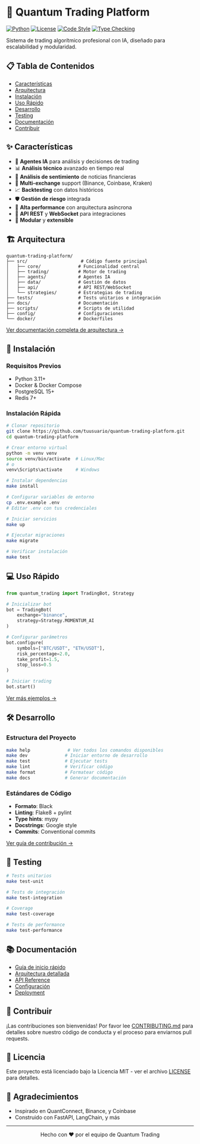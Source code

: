 # 🚀 Quantum Trading Platform

[![Python](https://img.shields.io/badge/Python-3.11+-blue.svg)](https://www.python.org/downloads/)
[![License](https://img.shields.io/badge/License-MIT-green.svg)](LICENSE)
[![Code Style](https://img.shields.io/badge/Code%20Style-Black-black.svg)](https://github.com/psf/black)
[![Type Checking](https://img.shields.io/badge/Type%20Checking-mypy-blue.svg)](http://mypy-lang.org/)

Sistema de trading algorítmico profesional con IA, diseñado para escalabilidad y modularidad.

## 📋 Tabla de Contenidos

- [Características](#-características)
- [Arquitectura](#-arquitectura)
- [Instalación](#-instalación)
- [Uso Rápido](#-uso-rápido)
- [Desarrollo](#-desarrollo)
- [Testing](#-testing)
- [Documentación](#-documentación)
- [Contribuir](#-contribuir)

## ✨ Características

- 🤖 **Agentes IA** para análisis y decisiones de trading
- 📊 **Análisis técnico** avanzado en tiempo real
- 📰 **Análisis de sentimiento** de noticias financieras
- 🔄 **Multi-exchange** support (Binance, Coinbase, Kraken)
- 📈 **Backtesting** con datos históricos
- 🛡️ **Gestión de riesgo** integrada
- 🚀 **Alta performance** con arquitectura asíncrona
- 📱 **API REST** y **WebSocket** para integraciones
- 🎯 **Modular** y **extensible**

## 🏗️ Arquitectura

```
quantum-trading-platform/
├── src/                    # Código fuente principal
│   ├── core/              # Funcionalidad central
│   ├── trading/           # Motor de trading
│   ├── agents/            # Agentes IA
│   ├── data/              # Gestión de datos
│   ├── api/               # API REST/WebSocket
│   └── strategies/        # Estrategias de trading
├── tests/                 # Tests unitarios e integración
├── docs/                  # Documentación
├── scripts/               # Scripts de utilidad
├── config/                # Configuraciones
└── docker/                # Dockerfiles
```

[Ver documentación completa de arquitectura →](docs/ARCHITECTURE.md)

## 🚀 Instalación

### Requisitos Previos

- Python 3.11+
- Docker & Docker Compose
- PostgreSQL 15+
- Redis 7+

### Instalación Rápida

```bash
# Clonar repositorio
git clone https://github.com/tuusuario/quantum-trading-platform.git
cd quantum-trading-platform

# Crear entorno virtual
python -m venv venv
source venv/bin/activate  # Linux/Mac
# o
venv\Scripts\activate     # Windows

# Instalar dependencias
make install

# Configurar variables de entorno
cp .env.example .env
# Editar .env con tus credenciales

# Iniciar servicios
make up

# Ejecutar migraciones
make migrate

# Verificar instalación
make test
```

## 💻 Uso Rápido

```python
from quantum_trading import TradingBot, Strategy

# Inicializar bot
bot = TradingBot(
    exchange="binance",
    strategy=Strategy.MOMENTUM_AI
)

# Configurar parámetros
bot.configure(
    symbols=["BTC/USDT", "ETH/USDT"],
    risk_percentage=2.0,
    take_profit=1.5,
    stop_loss=0.5
)

# Iniciar trading
bot.start()
```

[Ver más ejemplos →](docs/examples/)

## 🛠️ Desarrollo

### Estructura del Proyecto

```bash
make help              # Ver todos los comandos disponibles
make dev              # Iniciar entorno de desarrollo
make test             # Ejecutar tests
make lint             # Verificar código
make format           # Formatear código
make docs             # Generar documentación
```

### Estándares de Código

- **Formato**: Black
- **Linting**: Flake8 + pylint
- **Type hints**: mypy
- **Docstrings**: Google style
- **Commits**: Conventional commits

[Ver guía de contribución →](CONTRIBUTING.md)

## 🧪 Testing

```bash
# Tests unitarios
make test-unit

# Tests de integración
make test-integration

# Coverage
make test-coverage

# Tests de performance
make test-performance
```

## 📚 Documentación

- [Guía de inicio rápido](docs/quickstart.md)
- [Arquitectura detallada](docs/ARCHITECTURE.md)
- [API Reference](docs/api/)
- [Configuración](docs/configuration.md)
- [Deployment](docs/deployment.md)

## 🤝 Contribuir

¡Las contribuciones son bienvenidas! Por favor lee [CONTRIBUTING.md](CONTRIBUTING.md) para detalles sobre nuestro código de conducta y el proceso para enviarnos pull requests.

## 📄 Licencia

Este proyecto está licenciado bajo la Licencia MIT - ver el archivo [LICENSE](LICENSE) para detalles.

## 🙏 Agradecimientos

- Inspirado en QuantConnect, Binance, y Coinbase
- Construido con FastAPI, LangChain, y más

---

<p align="center">Hecho con ❤️ por el equipo de Quantum Trading</p>